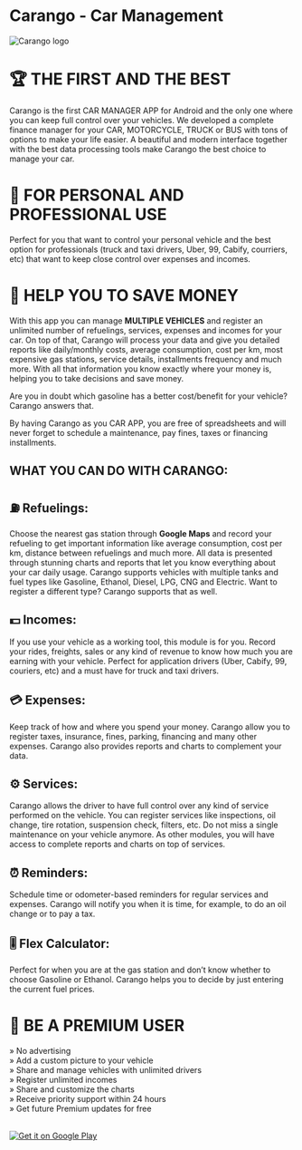 

# Carango - Car Management
![Carango logo](https://play-lh.googleusercontent.com/KWD60RZXDJoENanqrmkS-x7kCf1QSVN87Z6W2-MUAkxb4YoowsVAGjIiLqO5Pk-euIw=w640-h480-rw)

<h1>🏆 <b>THE FIRST AND THE BEST</b></h1>
Carango is the first CAR MANAGER APP for Android and the only one where you can keep full control over your vehicles. We developed a complete finance manager for your CAR, MOTORCYCLE, TRUCK or BUS with tons of options to make your life easier.
A beautiful and modern interface together with the best data processing tools make Carango the best choice to manage your car.

<h1>🚖 <b>FOR PERSONAL AND PROFESSIONAL USE</b></h1>
Perfect for you that want to control your personal vehicle and the best option for professionals (truck and taxi drivers, Uber, 99, Cabify, courriers, etc) that want to keep close control over expenses and incomes. 

<h1>💸 <b>HELP YOU TO SAVE MONEY</b></h1>
With this app you can manage <b>MULTIPLE VEHICLES</b> and register an unlimited number of refuelings, services, expenses and incomes for your car. On top of that, Carango will process your data and give you detailed reports like daily/monthly costs, average consumption, cost per km, most expensive gas stations, service details, installments frequency and much more. With all that information you know exactly where your money is, helping you to take decisions and save money.

Are you in doubt which gasoline has a better cost/benefit for your vehicle? Carango answers that.

By having Carango as you CAR APP, you are free of spreadsheets and will never forget to schedule a maintenance, pay fines, taxes or financing installments.

<h2><b>WHAT YOU CAN DO WITH CARANGO:</b></h2>

<h2>⛽ <b>Refuelings:</b></h2>
Choose the nearest gas station through <b>Google Maps</b> and record your refueling to get important information like average consumption, cost per km, distance between refuelings and much more. All data is presented through stunning charts and reports that let you know everything about your car daily usage.
Carango supports vehicles with multiple tanks and fuel types like Gasoline, Ethanol, Diesel, LPG, CNG and Electric. Want to register a different type? Carango supports that as well.

<h2>💵 <b>Incomes:</b></h2>
If you use your vehicle as a working tool, this module is for you.
Record your rides, freights, sales or any kind of revenue to know how much you are earning with your vehicle. Perfect for application drivers (Uber, Cabify, 99, couriers, etc) and a must have for truck and taxi drivers. 

<h2>💳 <b>Expenses:</b></h2>
Keep track of how and where you spend your money. Carango allow you to register taxes, insurance, fines, parking, financing and many other expenses.
Carango also provides reports and charts to complement your data.

<h2>⚙ <b>Services:</b></h2>
Carango allows the driver to have full control over any kind of service performed on the vehicle.
You can register services like inspections, oil change, tire rotation, suspension check, filters, etc. Do not miss a single maintenance on your vehicle anymore.
As other modules, you will have access to complete reports and charts on top of services.

<h2>⏰ <b>Reminders:</b></h2>
Schedule time or odometer-based reminders for regular services and expenses. Carango will notify you when it is time, for example, to do an oil change or to pay a tax.

<h2>🎚 <b>Flex Calculator:</b></h2>
Perfect for when you are at the gas station and don’t know whether to choose Gasoline or Ethanol. Carango helps you to decide by just entering the current fuel prices.

<h1>💎 <b>BE A PREMIUM USER</b></h1>
&raquo; No advertising <br/>
&raquo; Add a custom picture to your vehicle<br/>
&raquo; Share and manage vehicles with unlimited drivers<br/>
&raquo; Register unlimited incomes<br/>
&raquo; Share and customize the charts<br/>
&raquo; Receive priority support within 24 hours<br/>
&raquo; Get future Premium updates for free <br/>
<br/>

<a href='https://play.google.com/store/apps/details?id=br.com.carango'><img alt='Get it on Google Play' src='https://play.google.com/intl/en_us/badges/static/images/badges/en_badge_web_generic.png'/></a>
